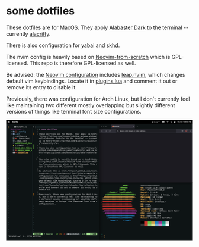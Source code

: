 # some dotfiles

These dotfiles are for MacOS. They apply <a href="https://github.com/tonsky/sublime-scheme-alabaster">Alabaster Dark</a> to the terminal -- currently <a href="https://github.com/alacritty/alacritty">alacritty</a>.

There is also configuration for <a href="https://github.com/koekeishiya/yabai">yabai</a> and <a href="https://github.com/koekeishiya/skhd">skhd</a>.

The nvim config is heavily based on <a href="https://github.com/LunarVim/Neovim-from-scratch">Neovim-from-scratch</a> which is GPL-licensed. This repo is therefore GPL-licensed as well.

Be advised: the <a href="https://github.com/fearofcode/dotfiles/tree/master/.config/nvim">Neovim configuration</a> includes <a href="https://github.com/ggandor/leap.nvim">leap.nvim</a>, which changes default vim keybindings. Locate it in <a href="https://github.com/fearofcode/dotfiles/blob/master/.config/nvim/lua/user/plugins.lua">plugins.lua</a> and comment it out or remove its entry to disable it.

Previously, there was configuration for Arch Linux, but I don't currently feel like maintaining two different mostly overlapping but slightly different versions of things like terminal font size configurations.

<img src="mac_screenshot.png">
